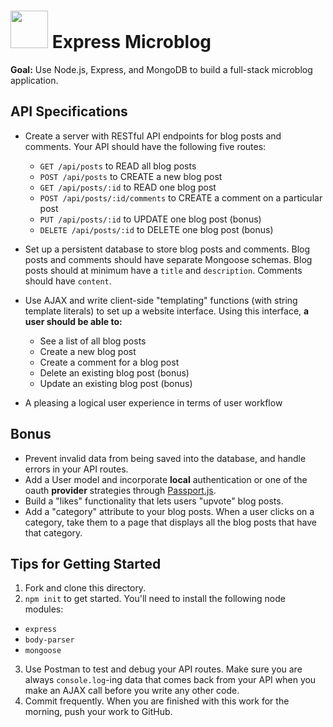 # <img src="https://cloud.githubusercontent.com/assets/7833470/10899314/63829980-8188-11e5-8cdd-4ded5bcb6e36.png" height="60"> Express Microblog

**Goal:** Use Node.js, Express, and MongoDB to build a full-stack microblog application.

## API Specifications

* Create a server with RESTful API endpoints for blog posts and comments. Your API should have the following five routes:
  * `GET /api/posts` to READ all blog posts
  * `POST /api/posts` to CREATE a new blog post
  * `GET /api/posts/:id` to READ one blog post
  * `POST /api/posts/:id/comments` to CREATE a comment on a particular post
  * `PUT /api/posts/:id` to UPDATE one blog post (bonus)
  * `DELETE /api/posts/:id` to DELETE one blog post (bonus)
  
* Set up a persistent database to store blog posts and comments. Blog posts and comments should have separate Mongoose schemas.  Blog posts should at minimum have a `title` and `description`. Comments should have `content`.

* Use AJAX and write client-side "templating" functions (with string template literals) to set up a website interface. Using this interface, **a user should be able to:**
  * See a list of all blog posts
  * Create a new blog post
  * Create a comment for a blog post
  * Delete an existing blog post (bonus)
  * Update an existing blog post (bonus)
  
* A pleasing a logical user experience in terms of user workflow

## Bonus

* Prevent invalid data from being saved into the database, and handle errors in your API routes.
* Add a User model and incorporate **local** authentication or one of the oauth **provider** strategies through [Passport.js](http://passportjs.org/docs).
* Build a "likes" functionality that lets users "upvote" blog posts.
* Add a "category" attribute to your blog posts. When a user clicks on a category, take them to a page that displays all the blog posts that have that category.

## Tips for Getting Started

1. Fork and clone this directory.
2. `npm init` to get started. You'll need to install the following node modules:
  * `express`
  * `body-parser`
  * `mongoose`
3. Use Postman to test and debug your API routes. Make sure you are always `console.log`-ing data that comes back from your API when you make an AJAX call before you write any other code.
4. Commit frequently.  When you are finished with this work for the morning, push your work to GitHub.
